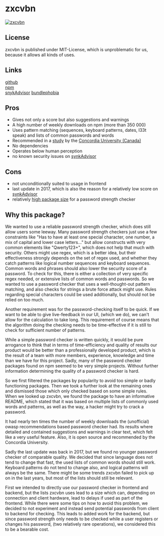 # zxcvbn

[![zxcvbn](https://snyk.io/advisor/npm-package/zxcvbn/badge.svg)](https://snyk.io/advisor/npm-package/zxcvbn)

## License
zxcvbn is published under MIT-License, which is unproblematic for us, because it allows all kinds of uses. 

## Links
[github](https://github.com/dropbox/zxcvbn#usage)<br>
[npm](https://www.npmjs.com/package/zxcvbn)<br>
[snykAdvisor](https://snyk.io/advisor/npm-package/zxcvbn)
[bundlephobia](https://bundlephobia.com/package/zxcvbn@4.4.2)

## Pros
* Gives not only a score but also suggestions and warnings
* A high number of weekly downloads on npm (more than 350 000)
* Uses pattern matching (sequences, keyboard patterns, dates, l33t speak) and lists of common passwords and words
* Recommended in a [study](http://users.encs.concordia.ca/~mmannan/publications/password-meters-tissec.pdf) by the [Concordia University (Canada)](https://www.concordia.ca/cunews/main/stories/2015/03/25/does-your-password-pass-muster.html)
* No dependencies
* Operates below human perception
* no known security issues on [synkAdvisor](https://snyk.io/advisor/npm-package/zxcvbn)
## Cons
* not unconditionally suited to usage in frontend
* last update in 2017, which is also the reason for a relatively low score on [synkAdvisor](https://snyk.io/advisor/npm-package/zxcvbn)
* relatively [high package size](https://bundlephobia.com/package/zxcvbn@4.4.2) for a password strength checker

## Why this package?

We wanted to use a reliable password strength checker, which does still allow users some leeway.
Many password strength checkers just use a few constraints like "Has to have at least one special character, one number, a mix of capital and lower case letters..."
but allow constructs with very common elements like "Qwerty123+", which does not help that much with security.
Others might use regex, which is a better idea, but their effectiveness strongly depends on the set of regex used, and whether they catch patterns like logical number sequences and keyboard sequences.
Common words and phrases should also lower the security score of a password. To check for this, there is either a collection of very specific regex needed, or extensive lists of common words and passwords.
So we wanted to use a password checker that uses a well-thought-out pattern matching, and also checks for strings a brute force attack might use.
Rules regarding special characters could be used additionally, but should not be relied on too much.

Another requirement was for the password-checking itself to be quick. If we want to be able to give live-feedback in our UI, 
(which we do), we can't allow for the calculation to take long.
This requirement of course means that the algorithm doing the checking needs to be time-effective if it is still to check for sufficient number of patterns.

While a simple password checker is written quickly, it would be pure arrogance to think that in terms of time-efficiency and quality of results our product would be better than a professionally developed product, which is the result of a team with more members, experience, knowledge and time than we have for this project.
Sadly, many of the password checker packages found on npm seemed to be very simple projects. Without further information determining the quality of a password checker is hard.

So we first filtered the packages by popularity to avoid too simple or badly functioning packages.
Then we took a further look at the remaining ones and dismissed those which only checked based on some simple rules.
When we looked up zxcvbn, we found the package to have an informative README, which stated that it was based on multiple lists of commonly used words and patterns, as well as the way, a hacker might try to crack a password.

It had nearly ten times the number of weekly downloads the (unofficial) owasp recommendations based password checker had.
Its results where detailed and contained suggestions and warnings in clear text, which felt like a very useful feature.
Also, it is open source and recommended by the Concordia University.

Sadly the last update was back in 2017, but we found no younger password checker of comparable quality. 
We decided that since language does not tend to change that fast, the used lists of common words should still work.
Keyboard patterns do not tend to change also, and logical patterns will always be the same. 
There might be some trends zxcvbn failed to pick up on in the last years, but most of the lists should still be relevant.

First we intended to directly use our password checker in frontend and backend, but the lists zxcvbn uses lead to a size which can, 
depending on connection and client hardware, lead to delays if used as part of the frontend. 
While there were some tips on how to avoid this problem, we decided to not experiment and instead send potential passwords from client to backend for checking.
This leads to added work for the backend, but since password strength only needs to be checked while a user registers or changes his password, (two relatively rare operations),
we considered this to be a bearable cost.